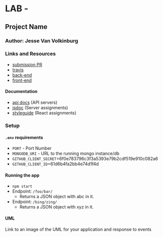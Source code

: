 # LAB - 

## Project Name

### Author: Jesse Van Volkinburg

### Links and Resources
* [submission PR](http://xyz.com)
* [travis](http://xyz.com)
* [back-end](https://lab12auth.herokuapp.com/)
* [front-end](https://lab-12-jb.herokuapp.com)

#### Documentation
* [api docs](http://xyz.com) (API servers)
* [jsdoc](http://xyz.com) (Server assignments)
* [styleguide](http://xyz.com) (React assignments)

### Setup
#### `.env` requirements
* `PORT` - Port Number
* `MONGODB_URI` - URL to the running mongo instance/db
* `GITHUB_CLIENT_SECRET`=6f0e783796c3f3a5393e79b2cdf519e910c082a6
* `GITHUB_CLIENT_ID`=61d6b4fa2bb4e74d1f4d

#### Running the app
* `npm start`
* Endpoint: `/foo/bar/`
  * Returns a JSON object with abc in it.
* Endpoint: `/bing/zing/`
  * Returns a JSON object with xyz in it.
  
#### UML
Link to an image of the UML for your application and response to events
